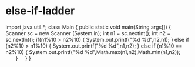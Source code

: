 # else-if-ladder
import java.util.*;
class Main 
{
    public static void main(String args[])
    {
        Scanner sc = new Scanner (System.in);
        int n1 = sc.nextInt();
        int n2 = sc.nextInt();
        if(n1%10 > n2%10)
        {
            System.out.printf("%d %d",n2,n1);
        }
        else if (n2%10 > n1%10)
        {
            System.out.printf("%d %d",n1,n2);
        }
       else if (n1%10 == n2%10)
        {
            System.out.printf("%d %d",Math.max(n1,n2),Math.min(n1,n2));
        }
    }
}
